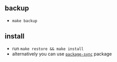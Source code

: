 ## backup
* `make backup`

## install
* run `make restore && make install`
* alternatively you can use [`package-sync`](https://atom.io/packages/package-sync) package
